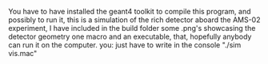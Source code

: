 You have to have installed the geant4 toolkit to compile this program, and possibly to run it, this is a simulation of the rich detector aboard the AMS-02 experiment, I have included in the build folder some .png's showcasing the detector geometry one macro and an executable, that, hopefully anybody can run it on the computer.
you: just have to write in the console "./sim vis.mac"
